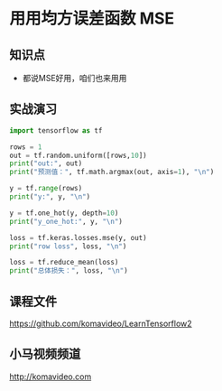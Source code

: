 用用均方误差函数 MSE
==================

## 知识点

* 都说MSE好用，咱们也来用用

## 实战演习

~~~python
import tensorflow as tf

rows = 1
out = tf.random.uniform([rows,10])
print("out:", out)
print("预测值：", tf.math.argmax(out, axis=1), "\n")

y = tf.range(rows)
print("y:", y, "\n")

y = tf.one_hot(y, depth=10)
print("y_one_hot:", y, "\n")

loss = tf.keras.losses.mse(y, out)
print("row loss", loss, "\n")

loss = tf.reduce_mean(loss)
print("总体损失：", loss, "\n")
~~~

## 课程文件

https://github.com/komavideo/LearnTensorflow2

## 小马视频频道

http://komavideo.com
